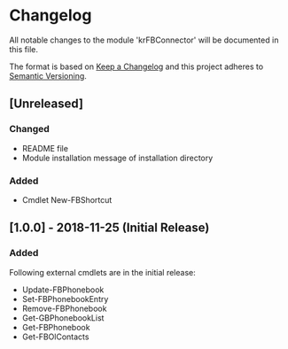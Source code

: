# Changelog

All notable changes to the module 'krFBConnector' will be documented in this file.

The format is based on [Keep a Changelog](http://keepachangelog.com/en/1.0.0/)
and this project adheres to [Semantic Versioning](http://semver.org/spec/v2.0.0.html).

## [Unreleased]

### Changed

- README file
- Module installation message of installation directory

### Added

- Cmdlet New-FBShortcut


## [1.0.0] - 2018-11-25 (Initial Release)

### Added

Following external cmdlets are in the initial release:

- Update-FBPhonebook
- Set-FBPhonebookEntry
- Remove-FBPhonebook
- Get-GBPhonebookList
- Get-FBPhonebook
- Get-FBOlContacts

